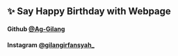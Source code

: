 ## ✨ Say Happy Birthday with Webpage


#### Github [@Ag-Gilang](https://github.com/Ag-Gilang) 
#### Instagram [@gilangirfansyah_](https://instagram.com/gilangirfansyah_)
